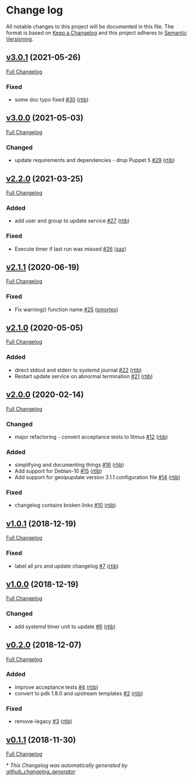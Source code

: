 # Change log

All notable changes to this project will be documented in this file. The format is based on [Keep a Changelog](http://keepachangelog.com/en/1.0.0/) and this project adheres to [Semantic Versioning](http://semver.org).

## [v3.0.1](https://github.com/rtib/puppet-geoip/tree/v3.0.1) (2021-05-26)

[Full Changelog](https://github.com/rtib/puppet-geoip/compare/v3.0.0...v3.0.1)

### Fixed

- some doc typo fixed [\#30](https://github.com/rtib/puppet-geoip/pull/30) ([rtib](https://github.com/rtib))

## [v3.0.0](https://github.com/rtib/puppet-geoip/tree/v3.0.0) (2021-05-03)

[Full Changelog](https://github.com/rtib/puppet-geoip/compare/v2.2.0...v3.0.0)

### Changed

- update requirements and dependencies - drop Puppet 5 [\#29](https://github.com/rtib/puppet-geoip/pull/29) ([rtib](https://github.com/rtib))

## [v2.2.0](https://github.com/rtib/puppet-geoip/tree/v2.2.0) (2021-03-25)

[Full Changelog](https://github.com/rtib/puppet-geoip/compare/v2.1.1...v2.2.0)

### Added

- add user and group to update service [\#27](https://github.com/rtib/puppet-geoip/pull/27) ([rtib](https://github.com/rtib))

### Fixed

- Execute timer if last run was missed [\#26](https://github.com/rtib/puppet-geoip/pull/26) ([saz](https://github.com/saz))

## [v2.1.1](https://github.com/rtib/puppet-geoip/tree/v2.1.1) (2020-06-19)

[Full Changelog](https://github.com/rtib/puppet-geoip/compare/v2.1.0...v2.1.1)

### Fixed

- Fix warning\(\) function name [\#25](https://github.com/rtib/puppet-geoip/pull/25) ([smortex](https://github.com/smortex))

## [v2.1.0](https://github.com/rtib/puppet-geoip/tree/v2.1.0) (2020-05-05)

[Full Changelog](https://github.com/rtib/puppet-geoip/compare/v2.0.0...v2.1.0)

### Added

- direct stdout and stderr to systemd journal [\#22](https://github.com/rtib/puppet-geoip/pull/22) ([rtib](https://github.com/rtib))
- Restart update service on abnormal termination [\#21](https://github.com/rtib/puppet-geoip/pull/21) ([rtib](https://github.com/rtib))

## [v2.0.0](https://github.com/rtib/puppet-geoip/tree/v2.0.0) (2020-02-14)

[Full Changelog](https://github.com/rtib/puppet-geoip/compare/v1.0.1...v2.0.0)

### Changed

- major refactoring - convert acceptance tests to litmus [\#12](https://github.com/rtib/puppet-geoip/pull/12) ([rtib](https://github.com/rtib))

### Added

- simplifying and documenting things [\#16](https://github.com/rtib/puppet-geoip/pull/16) ([rtib](https://github.com/rtib))
- Add support for Debian-10 [\#15](https://github.com/rtib/puppet-geoip/pull/15) ([rtib](https://github.com/rtib))
- Add support for geoipupdate version 3.1.1 configuration file [\#14](https://github.com/rtib/puppet-geoip/pull/14) ([rtib](https://github.com/rtib))

### Fixed

- changelog contains broken links [\#10](https://github.com/rtib/puppet-geoip/pull/10) ([rtib](https://github.com/rtib))

## [v1.0.1](https://github.com/rtib/puppet-geoip/tree/v1.0.1) (2018-12-19)

[Full Changelog](https://github.com/rtib/puppet-geoip/compare/v1.0.0...v1.0.1)

### Fixed

- label all prs and update changelog [\#7](https://github.com/rtib/puppet-geoip/pull/7) ([rtib](https://github.com/rtib))

## [v1.0.0](https://github.com/rtib/puppet-geoip/tree/v1.0.0) (2018-12-19)

[Full Changelog](https://github.com/rtib/puppet-geoip/compare/v0.2.0...v1.0.0)

### Changed

- add systemd timer unit to update [\#6](https://github.com/rtib/puppet-geoip/pull/6) ([rtib](https://github.com/rtib))

## [v0.2.0](https://github.com/rtib/puppet-geoip/tree/v0.2.0) (2018-12-07)

[Full Changelog](https://github.com/rtib/puppet-geoip/compare/v0.1.1...v0.2.0)

### Added

- improve acceptance tests [\#4](https://github.com/rtib/puppet-geoip/pull/4) ([rtib](https://github.com/rtib))
- convert to pdk 1.8.0 and upstream templates [\#2](https://github.com/rtib/puppet-geoip/pull/2) ([rtib](https://github.com/rtib))

### Fixed

- remove-legacy [\#3](https://github.com/rtib/puppet-geoip/pull/3) ([rtib](https://github.com/rtib))

## [v0.1.1](https://github.com/rtib/puppet-geoip/tree/v0.1.1) (2018-11-30)

[Full Changelog](https://github.com/rtib/puppet-geoip/compare/d9af6bbfd50e5b1536080889d519792488659180...v0.1.1)



\* *This Changelog was automatically generated by [github_changelog_generator](https://github.com/github-changelog-generator/github-changelog-generator)*
